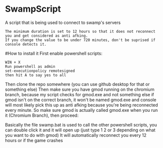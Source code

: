 # SwampScript
A script that is being used to connect to swamp's servers
```
The minimum duration is set to 12 hours so that it does not reconnect you and get considered as anti afking.
If you change the value to be under 720 minutes, don't be suprised if console detects it.
```

#How to install it
First enable powershell scripts:
```
WIN + X
Run powershell as admin
set-executionpolicy remotesigned
then hit A to say yes to all
```
Then clone the repo somewhere (you can use github desktop for that or something else)
Then make sure you have gmod running on the chromium branch, because my script checks for gmod.exe and not something else
if gmod isn't on the correct branch, it won't be named gmod.exe and console will most likely pick this up as anti afking because you're being reconnected every minute.
So make sure gmod is actually called gmod.exe when you run it (Chromium Branch), then proceed:

Basically the file swamp.bat is used to call the other powershell scripts,
you can double click it and it will open up (just type 1 2 or 3 depending on what you want to do with gmod)
It will automatically reconnect you every 12 hours or if the game crashes


